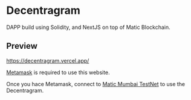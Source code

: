 # Decentragram

DAPP build using Solidity, and NextJS on top of Matic Blockchain.

## Preview

https://decentragram.vercel.app/

[Metamask](https://metamask.io/) is required to use this website. 

Once you hace Metamask, connect to [Matic Mumbai TestNet](https://docs.matic.network/docs/develop/metamask/testnet/) to use the Decentragram.
